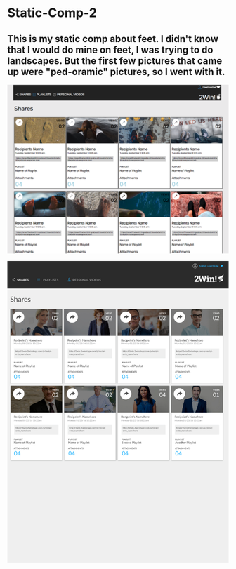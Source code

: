 # Static-Comp-2


## This is my static comp about feet.  I didn't know that I would do mine on feet, I was trying to do landscapes.  But the first few pictures that came up were "ped-oramic" pictures, so I went with it.


![alt=picture of my static comp](https://github.com/ericfitzsimons451/Static-Comp-2/blob/master/images/Screen%20Shot%202018-09-11%20at%208.25.36%20AM.png)

![alt=picture of their static comp](https://github.com/ericfitzsimons451/Static-Comp-2/blob/master/images/static-comp2-theComp.jpg)
